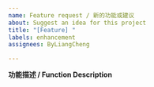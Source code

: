 ```yaml
---
name: Feature request / 新的功能或建议
about: Suggest an idea for this project
title: "[Feature] "
labels: enhancement
assignees: ByLiangCheng

---
```


**功能描述 / Function Description**
